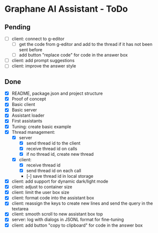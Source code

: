 # Graphane AI Assistant - ToDo

## Pending

- [ ] client: connect to g-editor
  - [ ] get the code from g-editor and add to the thread if it has not been sent before
  - [ ] add button "replace code" for code in the answer box
- [ ] client: add prompt suggestions
- [ ] client: improve the answer style

## Done

- [x] README, package.json and project structure
- [x] Proof of concept
- [x] Basic client
- [x] Basic server
- [x] Assistant loader
- [x] First assistants
- [x] Tuning: create basic example
- [x] Thread management:
  - [x] server
    - [x] send thread id to the client
    - [x] receive thread id on calls
    - [x] if no thread id, create new thread
  - [x] client:
    - [x] receive thread id
    - [x] send thread id on each call
    - [-] save thread id in local storage
- [x] client: add support for dynamic dark/light mode
- [x] client: adjust to container size
- [x] client: limit the user box size
- [x] client: format code into the assistant box
- [x] client: reassign the keys to create new lines and send the query in the textarea
- [x] client: smooth scroll to new assistant box top 
- [x] server: log with dialogs in JSONL format for fine-tuning
- [x] client: add button "copy to clipboard" for code in the answer box
